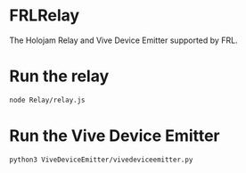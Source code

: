 # FRLRelay
The Holojam Relay and Vive Device Emitter supported by FRL.

# Run the relay
```bash
node Relay/relay.js
```

# Run the Vive Device Emitter
```bash
python3 ViveDeviceEmitter/vivedeviceemitter.py
```
